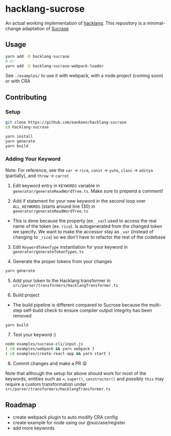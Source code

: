 # hacklang-sucrose

An actual working implementation of [hacklang](https://github.com/hackclub/hacklang). This repository is a minimal-change adaptation of [Sucrase](https://github.com/alangpierce/sucrase)

## Usage

```sh
yarn add -D hacklang-sucrase
# or
yarn add -D hacklang-sucrase-webpack-loader
```

See `./examples/` to use it with webpack, with a node project (coming soon) or with CRA

## Contributing

### Setup

```sh
git clone https://github.com/eankeen/hacklang-sucrase
cd hacklang-sucrase

yarn install
yarn generate
yarn build
```

### Adding Your Keyword

Note: For reference, see the `var` -> `rice`, `const` -> `yuto`, `class` -> `aditya` (partially), and `throw` -> `carrot`

1. Edit keyword entry in `KEYWORDS` variable in `generator/generateReadWordTree.ts`. Make sure to prepend a comment!

2. Add if statement for your new keyword in the second loop over `ALL_KEYWORDS` (starts around line 130) in `generator/generateReadWordTree.ts`
- This is done because the property (ex. `_var`) used to access the real name of the token (ex. `rice`). Is autogenerated from the changed token we specify. We want to make the accessor stay as `_var` (instead of changing to `_rice`) so we don't have to refactor the  rest of the codebase

3. Edit `KeywordTokenType` instantiation for your keyword in `generator/generateTokenTypes.ts`

4. Generate the proper tokens from your changes

```sh
yarn generate
```

5. Add your token to the Hacklang transformer in `src/parser/transformers/HacklangTransformer.ts`

6. Build project
- The build pipeline is different compared to Sucrose because the multi-step self-build check to ensure compiler output integrity has been removed
```sh
yarn build
```

7. Test your keyword :)

```sh
node examples/sucrase-cli/input.js
( cd examples/webpack && yarn webpack )
( cd examples/create-react-app && yarn start )

```

8. Commit changes and make a PR 😝

Note that although the setup for above should work for most of the keywords, entities such as `=`, `super()`, `constructor()` and possibly `this` may require a custom transformation under `src/parser/transformers/HacklangTransformer.ts`

## Roadmap

- create webpack plugin to auto modify CRA config
- create example for node using our @sucrase/register
- add more keywords
